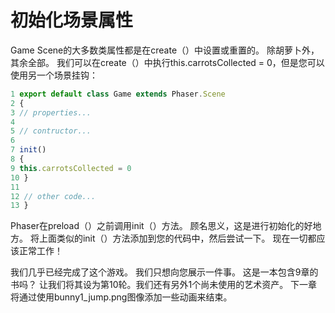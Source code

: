 # 初始化场景属性

Game Scene的大多数类属性都是在create（）中设置或重置的。
除胡萝卜外，其余全部。 我们可以在create（）中执行this.carrotsCollected = 0，但是您可以使用另一个场景挂钩：

```javascript
1 export default class Game extends Phaser.Scene
2 {
3 // properties...
4
5 // contructor...
6
7 init()
8 {
9 this.carrotsCollected = 0
10 }
11
12 // other code...
13 }
```

Phaser在preload（）之前调用init（）方法。 顾名思义，这是进行初始化的好地方。
将上面类似的init（）方法添加到您的代码中，然后尝试一下。 现在一切都应该正常工作！

我们几乎已经完成了这个游戏。
我们只想向您展示一件事。
这是一本包含9章的书吗？ 让我们将其设为第10轮。我们还有另外1个尚未使用的艺术资产。
下一章将通过使用bunny1_jump.png图像添加一些动画来结束。